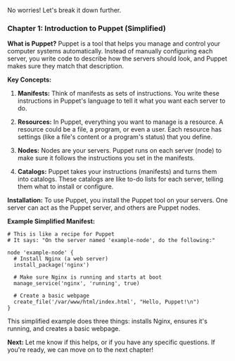 No worries! Let's break it down further.

### Chapter 1: Introduction to Puppet (Simplified)

**What is Puppet?**
Puppet is a tool that helps you manage and control your computer systems automatically. Instead of manually configuring each server, you write code to describe how the servers should look, and Puppet makes sure they match that description.

**Key Concepts:**
1. **Manifests:** Think of manifests as sets of instructions. You write these instructions in Puppet's language to tell it what you want each server to do.

2. **Resources:** In Puppet, everything you want to manage is a resource. A resource could be a file, a program, or even a user. Each resource has settings (like a file's content or a program's status) that you define.

3. **Nodes:** Nodes are your servers. Puppet runs on each server (node) to make sure it follows the instructions you set in the manifests.

4. **Catalogs:** Puppet takes your instructions (manifests) and turns them into catalogs. These catalogs are like to-do lists for each server, telling them what to install or configure.

**Installation:**
To use Puppet, you install the Puppet tool on your servers. One server can act as the Puppet server, and others are Puppet nodes.

**Example Simplified Manifest:**
```puppet
# This is like a recipe for Puppet
# It says: "On the server named 'example-node', do the following:"

node 'example-node' {
  # Install Nginx (a web server)
  install_package('nginx')

  # Make sure Nginx is running and starts at boot
  manage_service('nginx', 'running', true)

  # Create a basic webpage
  create_file('/var/www/html/index.html', "Hello, Puppet!\n")
}
```

This simplified example does three things: installs Nginx, ensures it's running, and creates a basic webpage.

**Next:** Let me know if this helps, or if you have any specific questions. If you're ready, we can move on to the next chapter!